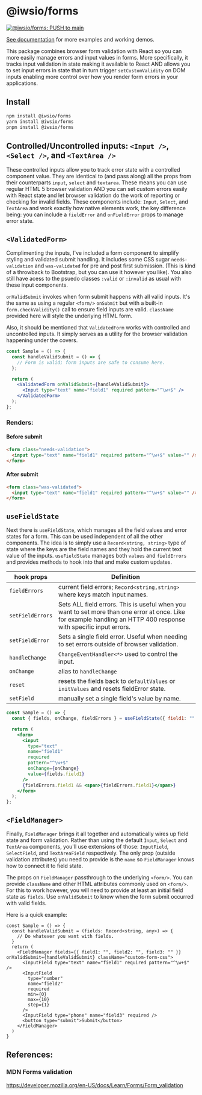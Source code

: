 # @iwsio/forms

[![@iwsio/forms: PUSH to main](https://github.com/iwsllc/iwsio-forms/actions/workflows/forms-push-main.yaml/badge.svg)](https://github.com/iwsllc/iwsio-forms/actions/workflows/forms-push-main.yaml)

[See documentation](https://forms.iws.io) for more examples and working demos.

This package combines browser form validation with React so you can more easily manage errors and input values in forms. More specifically, it tracks input validation in state making it available to React AND allows you to set input errors in state that in turn trigger `setCustomValidity` on DOM inputs enabling more control over how you render form errors in your applications.

## Install

```bash
npm install @iwsio/forms
yarn install @iwsio/forms
pnpm install @iwsio/forms
```

## Controlled/Uncontrolled inputs: `<Input />`, `<Select />`, and `<TextArea />`

These controlled inputs allow you to track error state with a controlled component value. They are identical to (and pass along) all the props from their counterparts `input`, `select` and `textarea`. These means you can use regular HTML 5 browser validation AND you can set custom errors easily with React state and let browser validation do the work of reporting or checking for invalid fields. These components include: `Input`, `Select`, and `TextArea` and work exactly how native elements work, the key difference being: you can include a `fieldError` and `onFieldError` props to manage error state.

## `<ValidatedForm>`

Complimenting the inputs, I've included a form component to simplify styling and validated submit handling. It includes some CSS sugar `needs-validation` and `was-validated` for pre and post first submission. (This is kind of a throwback to Bootstrap, but you can use it however you like). You also still have acess to the psuedo classes `:valid` or `:invalid` as usual with these input components.

`onValidSubmit` invokes when form submit happens with all valid inputs. It's the same as using a regular `<form/>` `onSubmit` but with a built-in `form.checkValidity()` call to ensure field inputs are valid. `className` provided here will style the underlying HTML form.

Also, it should be mentioned that `ValidatedForm` works with controlled and uncontrolled inputs. It simply serves as a utility for the browser validation happening under the covers. 

```jsx
const Sample = () => {
  const handleValidSubmit = () => {
    // Form is valid; form inputs are safe to consume here.
  };

  return (
    <ValidatedForm onValidSubmit={handleValidSubmit}>
      <Input type="text" name="field1" required pattern="^\w+$" />
    </ValidatedForm>
  );
};
```

### Renders:

#### Before submit

```html
<form class="needs-validation">
  <input type="text" name="field1" required pattern="^\w+$" value="" />
</form>
```

#### After submit

```html
<form class="was-validated">
  <input type="text" name="field1" required pattern="^\w+$" value="" />
</form>
```

## `useFieldState`

Next there is `useFieldState`, which manages all the field values and error states for a form. This can be used independent of all the other components. The idea is to simply use a `Record<string, string>` type of state where the keys are the field names and they hold the current text value of the inputs. `useFieldState` manages both `values` and `fieldErrors` and provides methods to hook into that and make custom updates.

hook props | Definition
--- | ---
`fieldErrors` | current field errors; `Record<string,string>` where keys match input names.
`setFieldErrors` | Sets ALL field errors. This is useful when you want to set more than one error at once. Like for example handling an HTTP 400 response with specific input errors. 
`setFieldError` | Sets a single field error. Useful when needing to set errors outside of browser validation. 
`handleChange` | `ChangeEventHandler<*>` used to control the input.
`onChange` | alias to `handleChange`
`reset` | resets the fields back to `defaultValues` or `initValues` and resets fieldError state. 
`setField` | manually set a single field's value by name.

```jsx
const Sample = () => {
  const { fields, onChange, fieldErrors } = useFieldState({ field1: "" });

  return (
    <form>
      <input
        type="text"
        name="field1"
        required
        pattern="^\w+$"
        onChange={onChange}
        value={fields.field1}
      />
      {fieldErrors.field1 && <span>{fieldErrors.field1}</span>}
    </form>
  );
};
```

## `<FieldManager>`

Finally, `FieldManager` brings it all together and automatically wires up field state and form validation. Rather than using the default `Input`, `Select` and `TextArea` components, you'll use extensions of those: `InputField`, `SelectField`, and `TextAreaField` respectively. The only prop (outside validation attributes) you need to provide is the `name` so `FieldManager` knows how to connect it to field state. 

The props on `FieldManager` passthrough to the underlying `<form/>`. You can provide `className` and other HTML attributes commonly used on `<form/>`. For this to work however, you will need to provide at least an initial field state as `fields`. Use `onValidSubmit` to know when the form submit occurred with valid fields.

Here is a quick example:

```tsx
const Sample = () => {
  const handleValidSubmit = (fields: Record<string, any>) => {
    // Do whatever you want with fields.
  }
  return (
    <FieldManager fields={{ field1: "", field2: "", field3: "" }} onValidSubmit={handleValidSubmit} className="custom-form-css">
      <InputField type="text" name="field1" required pattern="^\w+$" />
      <InputField
        type="number"
        name="field2"
        required
        min={0}
        max={10}
        step={1}
      />
      <InputField type="phone" name="field3" required />
      <button type="submit">Submit</button>
    </FieldManager>
  )
}
```

## References:

### MDN Forms validation

https://developer.mozilla.org/en-US/docs/Learn/Forms/Form_validation
